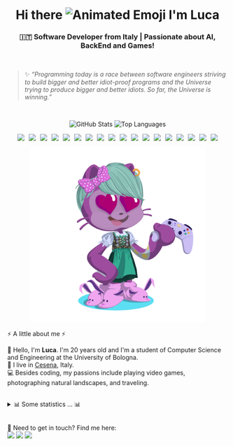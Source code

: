 <h1 align="center">Hi there <img src="https://iam-weijie.github.io/wave/hand-emoji.svg" alt="Animated Emoji" width="50" height="50"> I'm Luca</h1>


<h3 align="center">🇮🇹 Software Developer from Italy | Passionate about AI, BackEnd and Games!</h3>

</br>

> ✨ *“Programming today is a race between software engineers striving to build bigger and better idiot-proof programs and the Universe trying to produce bigger and better idiots. So far, the Universe is winning.”*

</br>

<p align="center">
<img src="https://github-readme-stats-black-alpha-63.vercel.app/api?username=Hachi-69&show_icons=true&hide_border=false&line_height=20&show_owner=true&theme=omni&count_private=true" alt="GitHub Stats"/>
<img src="https://github-readme-stats-black-alpha-63.vercel.app/api/top-langs?username=hachi-69&count_private=true&theme=omni" alt="Top Languages"/>
</p>

<p align="center">
<div style="display: flex; flex-wrap: wrap; justify-content: center; gap: 10px;">
<img src="https://img.shields.io/badge/-C-A8B9CC?style=flat-square&logo=C&logoColor=white"/>
<img src="https://img.shields.io/badge/-C++-00599C?style=flat-square&logo=C%2B%2B&logoColor=white"/>
<img src="https://img.shields.io/badge/-C%23-239120?style=flat-square&logo=C%23&logoColor=white"/>
<img src="https://img.shields.io/badge/-Java-007396?style=flat-square&logo=Java&logoColor=white"/>
<img src="https://img.shields.io/badge/-SQL-4479A1?style=flat-square&logo=MySQL&logoColor=white"/>
<img src="https://img.shields.io/badge/-PHP-777BB4?style=flat-square&logo=PHP&logoColor=white"/>
<img src="https://img.shields.io/badge/-HTML5-E34F26?style=flat-square&logo=HTML5&logoColor=white"/>
<img src="https://img.shields.io/badge/-CSS3-1572B6?style=flat-square&logo=CSS3&logoColor=white"/>
<img src="https://img.shields.io/badge/-JavaScript-F7DF1E?style=flat-square&logo=JavaScript&logoColor=black"/>
<img src="https://img.shields.io/badge/-Kotlin-7F52FF?style=flat-square&logo=Kotlin&logoColor=white"/>
<img src="https://img.shields.io/badge/-Python-3776AB?style=flat-square&logo=Python&logoColor=white"/>
<img src="https://img.shields.io/badge/-MySQL-4479A1?style=flat-square&logo=MySQL&logoColor=white"/>
<img src="https://img.shields.io/badge/-Visual%20Studio%20Code-007ACC?style=flat-square&logo=Visual%20Studio%20Code&logoColor=white"/>
<img src="https://img.shields.io/badge/-Visual%20Studio-5C2D91?style=flat-square&logo=Visual%20Studio&logoColor=white"/>
<img src="https://img.shields.io/badge/-NetBeans-1869A6?style=flat-square&logo=Apache%20NetBeans&logoColor=white"/>
<img src="https://img.shields.io/badge/-Android%20Studio-3DDC84?style=flat-square&logo=Android%20Studio&logoColor=white"/>
<img src="https://img.shields.io/badge/-Git-F05032?style=flat-square&logo=Git&logoColor=white"/>
<img src="https://img.shields.io/badge/-Apache-D22128?style=flat-square&logo=Apache&logoColor=white"/>
</div>
</p>
<p align="center">
<img src= "./my-octo-lang.png" width="400px" alt="My Octo Languages"/>
</p>
⚡️ A little about me ⚡️<br/>
<p>
🧔 Hello, I'm <b>Luca</b>. I'm 20 years old and I'm a student of Computer Science and Engineering at the University of Bologna.<br/>
💼 I live in <a href="https://www.google.com/maps?q=cesena">Cesena</a>, Italy.<br/>
💻 Besides coding, my passions include playing video games, photographing natural landscapes, and traveling.<br/>
</p>

<!-- 🎶Now playing ...🎶<br/>
<a href="https://spotify-informer-l8rq.vercel.app/">
<img height="75" src="https://spotify-informer-l8rq.vercel.app/api"/>
</a><br/>
<a href="https://github.com/MrStanDu33/spotify-informer"><img src="https://img.shields.io/badge/built%20with%20Spotify‑Informer-1ED760.svg?style=flat-square&logo=spotify&logoColor=white"/></a>-->
</br>
<details>
<summary>📊 Some statistics ... 📊</summary><br/>

<h3>Profile Views: <img src="http://views.whatilearened.today/views/github/Hachi-69/views.svg"/></h3>

<!--START_SECTION:github_stats-->

<!--END_SECTION:github_stats-->

![](./profile-3d-contrib/profile-night-rainbow.svg)

</details>
</br>
<p>
📣 Need to get in touch? Find me here:<br/>
<a href="mailto:turilloluca2005@gmail.com?subject=[GitHub]%20🔥%20Contact&body=Hi%20Luca%2C%0A%0AI%20am%20contacting%20you%20today%20after%20seeing%20your%20GitHub%20profile%20to%20..."><img src="https://img.shields.io/badge/e‑mail-D14836.svg?style=for-the-badge&logo=GMail&logoColor=white"/></a>
<a href="https://instagram.com/0icrel_0nidomoc/"><img src="https://img.shields.io/badge/instagram-E4405F.svg?style=for-the-badge&logo=instagram&logoColor=white"/></a>
<a href="https://www.linkedin.com/in/luca-turillo/"><img src="https://img.shields.io/badge/linkedin-0077B5.svg?style=for-the-badge&logo=linkedin&logoColor=white"/></a>
</p>
